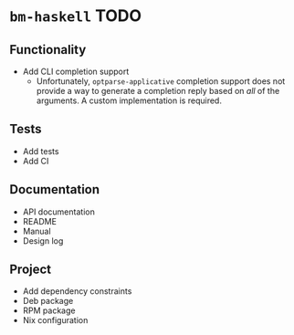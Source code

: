 # `bm-haskell` TODO

## Functionality

* Add CLI completion support
    * Unfortunately, `optparse-applicative` completion support does not
      provide a way to generate a completion reply based on *all* of the
      arguments.  A custom implementation is required.

## Tests

* Add tests
* Add CI

## Documentation

* API documentation
* README
* Manual
* Design log

## Project

* Add dependency constraints
* Deb package
* RPM package
* Nix configuration
